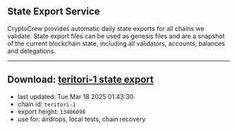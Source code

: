 ## State Export Service
CryptoCrew provides automatic daily state exports for all chains we validate. State export files can be used as genesis files and are a snapshot of the current blockchain state, including all validators, accounts, balances and delegations.

---
**Download: [teritori-1 state export](https://dl-eu2.ccvalidators.com/SERVICE/teritori/teritori-1_export_13406098.json)**
---

- last updated: Tue Mar 18 2025 01:43:30
- chain id: `teritori-1`
- export height: `13406098`
- use for: airdrops, local tests, chain recovery
